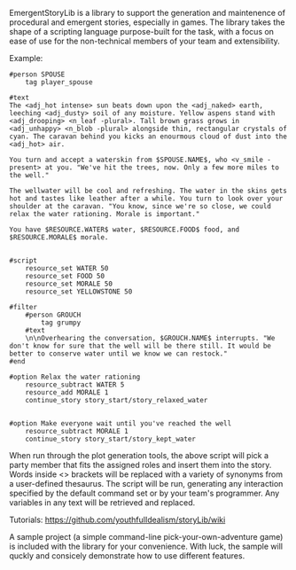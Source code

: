 EmergentStoryLib is a library to support the generation and maintenence of procedural and emergent stories, especially in games. The library takes the shape of a scripting language purpose-built for the task, with a focus on ease of use for the non-technical members of your team and extensibility.

Example:
```
#person SPOUSE
	tag player_spouse

#text
The <adj_hot intense> sun beats down upon the <adj_naked> earth, leeching <adj_dusty> soil of any moisture. Yellow aspens stand with <adj_drooping> <n_leaf -plural>. Tall brown grass grows in <adj_unhappy> <n_blob -plural> alongside thin, rectangular crystals of cyan. The caravan behind you kicks an enourmous cloud of dust into the <adj_hot> air.

You turn and accept a waterskin from $SPOUSE.NAME$, who <v_smile -present> at you. "We've hit the trees, now. Only a few more miles to the well."

The wellwater will be cool and refreshing. The water in the skins gets hot and tastes like leather after a while. You turn to look over your shoulder at the caravan. "You know, since we're so close, we could relax the water rationing. Morale is important."

You have $RESOURCE.WATER$ water, $RESOURCE.FOOD$ food, and $RESOURCE.MORALE$ morale.


#script
	resource_set WATER 50
	resource_set FOOD 50
	resource_set MORALE 50
	resource_set YELLOWSTONE 50

#filter
	#person GROUCH
		tag grumpy
	#text
	\n\nOverhearing the conversation, $GROUCH.NAME$ interrupts. "We don't know for sure that the well will be there still. It would be better to conserve water until we know we can restock."
#end

#option Relax the water rationing
	resource_subtract WATER 5
	resource_add MORALE 1
	continue_story story_start/story_relaxed_water


#option Make everyone wait until you've reached the well
	resource_subtract MORALE 1
	continue_story story_start/story_kept_water
```

When run through the plot generation tools, the above script will pick a party member that fits the assigned roles and insert them into the story. Words inside <> brackets will be replaced with a variety of synonyms from a user-defined thesaurus. The script will be run, generating any interaction specified by the default command set or by your team's programmer. Any variables in any text will be retrieved and replaced.

Tutorials:
https://github.com/youthfulIdealism/storyLib/wiki

A sample project (a simple command-line pick-your-own-adventure game) is included with the library for your convenience. With luck, the sample will quckly and consicely demonstrate how to use different features.
